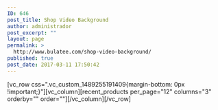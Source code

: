 ```yaml
---
ID: 646
post_title: Shop Video Background
author: administrador
post_excerpt: ""
layout: page
permalink: >
  http://www.bulatee.com/shop-video-background/
published: true
post_date: 2017-03-11 17:50:42
---
```

[vc_row css=".vc_custom_1489255191409{margin-bottom: 0px !important;}"][vc_column][recent_products per_page="12" columns="3" orderby="" order=""][/vc_column][/vc_row]